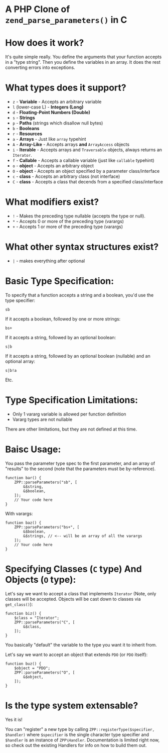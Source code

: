 A PHP Clone of `zend_parse_parameters()` in C
============================================

# How does it work?

It's quite simple really. You define the arguments that your function accepts in a "type string". Then you define the variables in an array. It does the rest converting errors into exceptions.

# What types does it support?

 * `z` - **Variable** - Accepts an arbitrary variable
 * `l` (lower-case L) - **Integers (Long)** 
 * `d` - **Floating-Point Numbers (Double)**
 * `s` - **Strings**
 * `p` - **Paths** (strings which disallow null bytes)
 * `b` - **Booleans**
 * `r` - **Resources**
 * `a` - **Arrays** - Just like `array` typehint
 * `A` - **Array-Like** - Accepts arrays **and** `ArrayAccess` objects
 * `i` - **Iterable** - Accepts arrays and `Traversable` objects, always returns an `Iterator`.
 * `f` - **Callable** - Accepts a callable variable (just like `callable` typehint)
 * `o` - **object** - Accepts an arbitrary object
 * `O` - **object** - Accepts an object specified by a parameter class/interface
 * `c` - **class** - Accepts an arbitrary class (not interface)
 * `C` - **class** - Accepts a class that decends from a specified class/interface

# What modifiers exist?

 * `!` - Makes the preceding type nullable (accepts the type or null).
 * `*` - Accepts 0 or more of the preceding type (varargs)
 * `+` - Accepts 1 or more of the preceding type (varargs)

# What other syntax structures exist?

 * `|` - makes everything after optional

# Basic Type Specification:

To specify that a function accepts a string and a boolean, you'd use the type specifier:

    sb

If it accepts a boolean, followed by one or more strings:

    bs+

If it accepts a string, followed by an optional boolean:

    s|b

If it accepts a string, followed by an optional boolean (nullable) and an optional array:

    s|b!a

Etc.

# Type Specification Limitations:

 * Only 1 vararg variable is allowed per function definition
 * Vararg types are not nullable

There are other limitations, but they are not defined at this time.

# Baisc Usage:

You pass the parameter type spec to the first parameter, and an array of "results" to the second (note that the parameters must be by-reference).

    function bar() {
    	ZPP::parseParameters("sb", [
    		&$string,
    		&$boolean,
    	]);
    	// Your code here
    }

With varargs:

    function baz() {
    	ZPP::parseParameters("bs+", [
    		&$boolean,
    		&$strings, // <-- will be an array of all the varargs
    	]);
    	// Your code here
    }

# Specifying Classes (`C` type) And Objects (`O` type):

Let's say we want to accept a class that implements `Iterator` (Note, only classes will be accepted. Objects will be cast down to classes via `get_class()`):

    function biz() {
    	$class = "Iterator";
    	ZPP::parseParameters("C", [
    		&$class,
    	]);
    }

You basically "default" the variable to the type you want it to inherit from.

Let's say we want to accept an object that extends `PDO` (or `PDO` itself):

    function buz() {
    	$object = "PDO";
    	ZPP::parseParameters("O", [
    		&$object,
    	]);
    }

# Is the type system extensable?

Yes it is!

You can "register" a new type by calling `ZPP::registerType($specifier, $handler)` where `$specifier` is the single character type specifier and `$handler` is an instance of `ZPP\Handler`. Documentation is limited right now, so check out the existing Handlers for info on how to build them out.